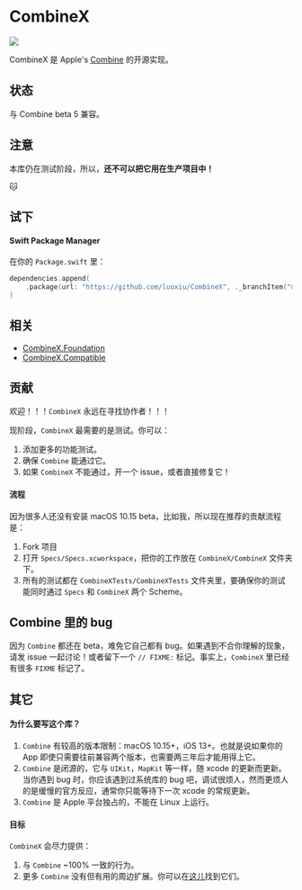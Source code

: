 # CombineX

<img src="https://img.shields.io/travis/luoxiu/CombineX.svg">

CombineX 是 Apple's [Combine](https://developer.apple.com/documentation/combine) 的开源实现。

## 状态

与 Combine beta 5 兼容。

## 注意

本库仍在测试阶段，所以，**还不可以把它用在生产项目中！**

🐱

## 试下

#### Swift Package Manager

在你的 `Package.swift` 里：

```swift
dependencies.append(
    .package(url: "https://github.com/luoxiu/CombineX", ._branchItem("master")
)
```

## 相关

- [CombineX.Foundation](https://github.com/CombineXCommunity/CombineX.Foundation)
- [CombineX.Compatible](https://github.com/CombineXCommunity/CombineX.Compatible)


## 贡献

欢迎！！！`CombineX` 永远在寻找协作者！！！

现阶段，`CombineX` 最需要的是测试。你可以：

1. 添加更多的功能测试。
2. 确保 `Combine` 能通过它。
3. 如果 `CombineX` 不能通过，开一个 issue，或者直接修复它！

#### 流程

因为很多人还没有安装 macOS 10.15 beta，比如我，所以现在推荐的贡献流程是：

1. Fork 项目
2. 打开 `Specs/Specs.xcworkspace`，把你的工作放在 `CombineX/CombineX` 文件夹下。
3. 所有的测试都在 `CombineXTests/CombineXTests` 文件夹里，要确保你的测试能同时通过 `Specs` 和 `CombineX` 两个 Scheme。

## Combine 里的 bug

因为 `Combine` 都还在 beta，难免它自己都有 bug。如果遇到不合你理解的现象，请发 issue 一起讨论！或者留下一个 `// FIXME:` 标记。事实上，`CombineX` 里已经有很多 `FIXME` 标记了。

## 其它

#### 为什么要写这个库？

1. `Combine` 有较高的版本限制：macOS 10.15+，iOS 13+。也就是说如果你的 App 即使只需要往前兼容两个版本，也需要两三年后才能用得上它。
2. `Combine` 是闭源的，它与 `UIKit`，`MapKit` 等一样，随 xcode 的更新而更新。当你遇到 bug 时，你应该遇到过系统库的 bug 吧，调试很烦人，然而更烦人的是缓慢的官方反应，通常你只能等待下一次 xcode 的常规更新。
3. `Combine` 是 Apple 平台独占的，不能在 Linux 上运行。

#### 目标

`CombineX` 会尽力提供：

1. 与 `Combine` ~100% 一致的行为。
2. 更多 `Combine` 没有但有用的周边扩展。你可以在[这儿](https://github.com/CombineXCommunity)找到它们。